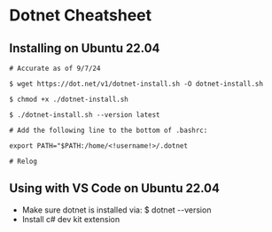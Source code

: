 
# Dotnet Cheatsheet

## Installing on Ubuntu 22.04

~~~
# Accurate as of 9/7/24

$ wget https://dot.net/v1/dotnet-install.sh -O dotnet-install.sh

$ chmod +x ./dotnet-install.sh

$ ./dotnet-install.sh --version latest

# Add the following line to the bottom of .bashrc:

export PATH="$PATH:/home/<!username!>/.dotnet

# Relog
~~~

## Using with VS Code on Ubuntu 22.04

- Make sure dotnet is installed via: $ dotnet --version
- Install c# dev kit extension
